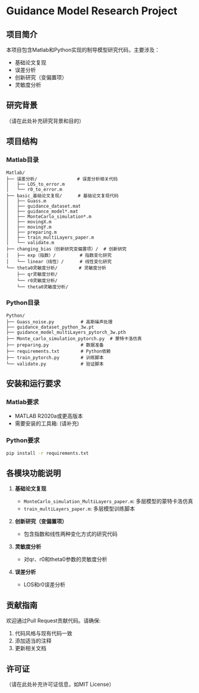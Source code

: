 # Guidance Model Research Project

## 项目简介
本项目包含Matlab和Python实现的制导模型研究代码，主要涉及：
- 基础论文复现
- 误差分析
- 创新研究（变偏置项）
- 灵敏度分析

## 研究背景
（请在此处补充研究背景和目的）

## 项目结构

### Matlab目录
```
Matlab/
├── 误差分析/               # 误差分析相关代码
│   ├── LOS_to_error.m
│   └── r0_to_error.m
├── basic_基础论文复现/      # 基础论文复现代码
│   ├── Guass.m
│   ├── guidance_dataset.mat
│   ├── guidance_model*.mat
│   ├── MonteCarlo_simulation*.m
│   ├── movingX.m
│   ├── movingY.m
│   ├── preparing.m
│   ├── train_multiLayers_paper.m
│   └── validate.m
├── changing_bias（创新研究变偏置项）/  # 创新研究
│   ├── exp（指数）/         # 指数变化研究
│   └── linear（线性）/      # 线性变化研究
└── theta0灵敏度分析/        # 灵敏度分析
    ├── qr灵敏度分析/
    └── r0灵敏度分析/
    └── theta0灵敏度分析/
```

### Python目录
```
Python/
├── Guass_noise.py          # 高斯噪声处理
├── guidance_dataset_python_3w.pt
├── guidance_model_multiLayers_pytorch_3w.pth
├── Monte_carlo_simulation_pytorch.py  # 蒙特卡洛仿真
├── preparing.py            # 数据准备
├── requirements.txt        # Python依赖
├── train_pytorch.py        # 训练脚本
└── validate.py             # 验证脚本
```

## 安装和运行要求

### Matlab要求
- MATLAB R2020a或更高版本
- 需要安装的工具箱: (请补充)

### Python要求
```bash
pip install -r requirements.txt
```

## 各模块功能说明

1. **基础论文复现**
   - `MonteCarlo_simulation_MultiLayers_paper.m`: 多层模型的蒙特卡洛仿真
   - `train_multiLayers_paper.m`: 多层模型训练脚本

2. **创新研究（变偏置项）**
   - 包含指数和线性两种变化方式的研究代码

3. **灵敏度分析**
   - 对qr、r0和theta0参数的灵敏度分析

4. **误差分析**
   - LOS和r0误差分析

## 贡献指南
欢迎通过Pull Request贡献代码。请确保:
1. 代码风格与现有代码一致
2. 添加适当的注释
3. 更新相关文档

## 许可证
（请在此处补充许可证信息，如MIT License）
